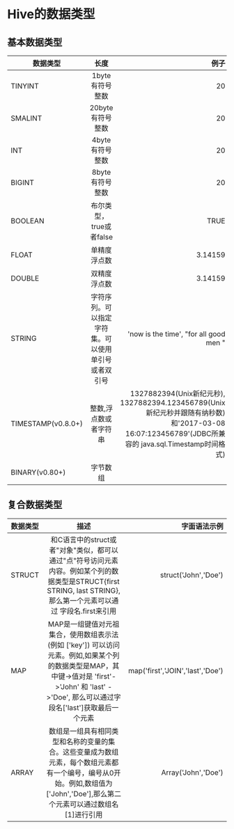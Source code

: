 Hive的数据类型
===================

## 基本数据类型

| 数据类型        | 长度              | 例子  |
| -------------   |:----------------: | -----:|
| TINYINT         | 1byte有符号整数   | 20    |
| SMALINT         | 20byte有符号整数  | 20    |
| INT             | 4byte有符号整数   | 20    |
| BIGINT          | 8byte有符号整数   | 20    |
| BOOLEAN         | 布尔类型，true或者false   | TRUE  |
| FLOAT           | 单精度浮点数   | 3.14159  |
| DOUBLE          | 双精度浮点数   | 3.14159  |
| STRING          | 字符序列。可以指定字符集。可以使用单引号或者双引号  | 'now is the time', "for all good men " |
| TIMESTAMP(v0.8.0+)      | 整数,浮点数或者字符串  | 1327882394(Unix新纪元秒), 1327882394.123456789(Unix新纪元秒并跟随有纳秒数)和'2017-03-08 16:07:123456789'(JDBC所兼容的 java.sql.Timestamp时间格式)  |
| BINARY(v0.80+)          | 字节数组  |   |

## 复合数据类型

| 数据类型        | 描述             | 字面语法示例  |
| -------------   |:----------------: | -----:|
| STRUCT          | 和C语言中的struct或者"对象"类似，都可以通过"点"符号访问元素内容。例如某个列的数据类型是STRUCT{first STRING, last STRING}, 那么第一个元素可以通过 字段名.first来引用   | struct('John','Doe')    |
| MAP             | MAP是一组键值对元祖集合，使用数组表示法(例如 ['key']) 可以访问元素。例如,如果某个列的数据类型是MAP，其中键->值对是 'first'->'John' 和 'last' ->'Doe', 那么可以通过字段名['last']获取最后一个元素  | map('first','JOIN','last','Doe')    |
| ARRAY           | 数组是一组具有相同类型和名称的变量的集合。这些变量成为数组元素，每个数组元素都有一个编号，编号从0开始。例如,数组值为['John','Doe'],那么第二个元素可以通过数组名[1]进行引用   | Array('John','Doe')  |